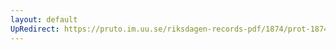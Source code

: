 ```yaml
---
layout: default
UpRedirect: https://pruto.im.uu.se/riksdagen-records-pdf/1874/prot-1874--fk--521/prot-1874--fk--521_009.pdf
---
```

